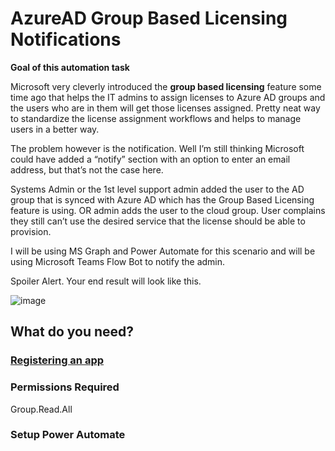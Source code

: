 # AzureAD Group Based Licensing Notifications

**Goal of this automation task**

Microsoft very cleverly introduced the **group based licensing** feature some time ago that helps the IT admins to assign licenses to Azure AD groups and the users who are in them will get those licenses assigned. Pretty neat way to standardize the license assignment workflows and helps to manage users in a better way.

The problem however is the notification. Well I’m still thinking Microsoft could have added a “notify” section with an option to enter an email address, but that’s not the case here.

Systems Admin or the 1st level support admin added the user to the AD group that is synced with Azure AD which has the Group Based Licensing feature is using. OR admin adds the user to the cloud group.
User complains they still can’t use the desired service that the license should be able to provision.

I will be using MS Graph and Power Automate for this scenario and will be using Microsoft Teams Flow Bot to notify the admin.

Spoiler Alert. Your end result will look like this.

![image](https://user-images.githubusercontent.com/98259062/180668973-19b799bc-3f42-4dc5-a611-29b26f1184bc.png)

## What do you need?

### [Registering an app](https://github.com/shehanperera85/Power-Automate-Nuggets/blob/main/1.%20Setting%20up%20MS%20Graph%20Permissions.md)

### Permissions Required
Group.Read.All

### Setup Power Automate
